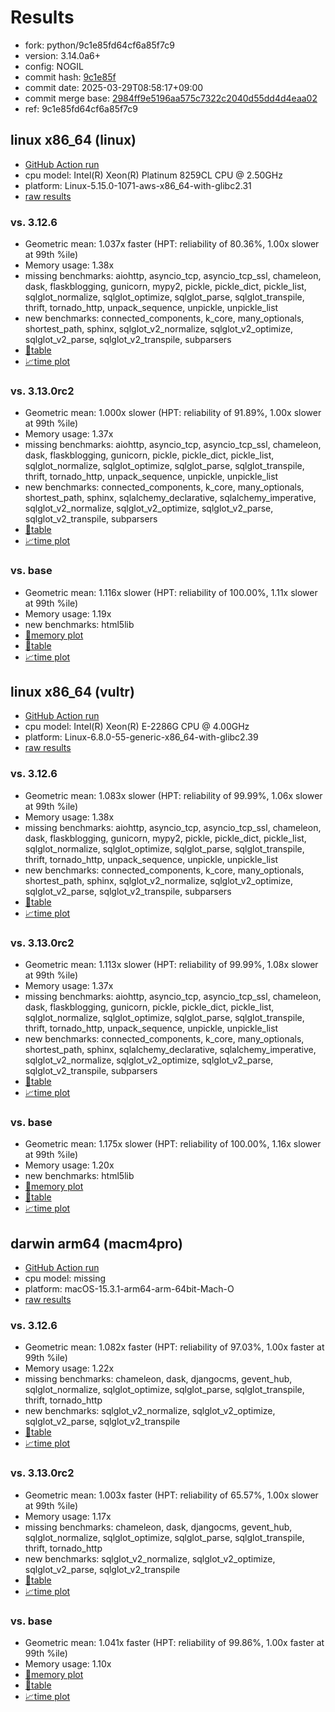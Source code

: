 # Results

- fork: python/9c1e85fd64cf6a85f7c9
- version: 3.14.0a6+
- config: NOGIL
- commit hash: [9c1e85f](https://github.com/python/cpython/commit/9c1e85f)
- commit date: 2025-03-29T08:58:17+09:00
- commit merge base: [2984ff9e5196aa575c7322c2040d55dd4d4eaa02](https://github.com/python/cpython/commit/2984ff9e5196aa575c7322c2040d55dd4d4eaa02)
- ref: 9c1e85fd64cf6a85f7c9

## linux x86_64 (linux)

- [GitHub Action run](https://github.com/facebookexperimental/free-threading-benchmarking/actions/runs/14140210577)
- cpu model: Intel(R) Xeon(R) Platinum 8259CL CPU @ 2.50GHz
- platform: Linux-5.15.0-1071-aws-x86_64-with-glibc2.31
- [raw results](bm-20250329-linux-x86_64-python-9c1e85fd64cf6a85f7c9-3.14.0a6%2B-9c1e85f.json)

### vs. 3.12.6

- Geometric mean: 1.037x faster (HPT: reliability of 80.36%, 1.00x slower at 99th %ile)
- Memory usage: 1.38x
- missing benchmarks: aiohttp, asyncio_tcp, asyncio_tcp_ssl, chameleon, dask, flaskblogging, gunicorn, mypy2, pickle, pickle_dict, pickle_list, sqlglot_normalize, sqlglot_optimize, sqlglot_parse, sqlglot_transpile, thrift, tornado_http, unpack_sequence, unpickle, unpickle_list
- new benchmarks: connected_components, k_core, many_optionals, shortest_path, sphinx, sqlglot_v2_normalize, sqlglot_v2_optimize, sqlglot_v2_parse, sqlglot_v2_transpile, subparsers
- [📄table](bm-20250329-linux-x86_64-python-9c1e85fd64cf6a85f7c9-3.14.0a6%2B-9c1e85f-vs-3.12.6.md)
- [📈time plot](bm-20250329-linux-x86_64-python-9c1e85fd64cf6a85f7c9-3.14.0a6%2B-9c1e85f-vs-3.12.6.svg)

### vs. 3.13.0rc2

- Geometric mean: 1.000x slower (HPT: reliability of 91.89%, 1.00x slower at 99th %ile)
- Memory usage: 1.37x
- missing benchmarks: aiohttp, asyncio_tcp, asyncio_tcp_ssl, chameleon, dask, flaskblogging, gunicorn, pickle, pickle_dict, pickle_list, sqlglot_normalize, sqlglot_optimize, sqlglot_parse, sqlglot_transpile, thrift, tornado_http, unpack_sequence, unpickle, unpickle_list
- new benchmarks: connected_components, k_core, many_optionals, shortest_path, sphinx, sqlalchemy_declarative, sqlalchemy_imperative, sqlglot_v2_normalize, sqlglot_v2_optimize, sqlglot_v2_parse, sqlglot_v2_transpile, subparsers
- [📄table](bm-20250329-linux-x86_64-python-9c1e85fd64cf6a85f7c9-3.14.0a6%2B-9c1e85f-vs-3.13.0rc2.md)
- [📈time plot](bm-20250329-linux-x86_64-python-9c1e85fd64cf6a85f7c9-3.14.0a6%2B-9c1e85f-vs-3.13.0rc2.svg)

### vs. base

- Geometric mean: 1.116x slower (HPT: reliability of 100.00%, 1.11x slower at 99th %ile)
- Memory usage: 1.19x
- new benchmarks: html5lib
- [🧠memory plot](bm-20250329-linux-x86_64-python-9c1e85fd64cf6a85f7c9-3.14.0a6%2B-9c1e85f-vs-base-mem.svg)
- [📄table](bm-20250329-linux-x86_64-python-9c1e85fd64cf6a85f7c9-3.14.0a6%2B-9c1e85f-vs-base.md)
- [📈time plot](bm-20250329-linux-x86_64-python-9c1e85fd64cf6a85f7c9-3.14.0a6%2B-9c1e85f-vs-base.svg)

## linux x86_64 (vultr)

- [GitHub Action run](https://github.com/facebookexperimental/free-threading-benchmarking/actions/runs/14140210577)
- cpu model: Intel(R) Xeon(R) E-2286G CPU @ 4.00GHz
- platform: Linux-6.8.0-55-generic-x86_64-with-glibc2.39
- [raw results](bm-20250329-vultr-x86_64-python-9c1e85fd64cf6a85f7c9-3.14.0a6%2B-9c1e85f.json)

### vs. 3.12.6

- Geometric mean: 1.083x slower (HPT: reliability of 99.99%, 1.06x slower at 99th %ile)
- Memory usage: 1.38x
- missing benchmarks: aiohttp, asyncio_tcp, asyncio_tcp_ssl, chameleon, dask, flaskblogging, gunicorn, mypy2, pickle, pickle_dict, pickle_list, sqlglot_normalize, sqlglot_optimize, sqlglot_parse, sqlglot_transpile, thrift, tornado_http, unpack_sequence, unpickle, unpickle_list
- new benchmarks: connected_components, k_core, many_optionals, shortest_path, sphinx, sqlglot_v2_normalize, sqlglot_v2_optimize, sqlglot_v2_parse, sqlglot_v2_transpile, subparsers
- [📄table](bm-20250329-vultr-x86_64-python-9c1e85fd64cf6a85f7c9-3.14.0a6%2B-9c1e85f-vs-3.12.6.md)
- [📈time plot](bm-20250329-vultr-x86_64-python-9c1e85fd64cf6a85f7c9-3.14.0a6%2B-9c1e85f-vs-3.12.6.svg)

### vs. 3.13.0rc2

- Geometric mean: 1.113x slower (HPT: reliability of 99.99%, 1.08x slower at 99th %ile)
- Memory usage: 1.37x
- missing benchmarks: aiohttp, asyncio_tcp, asyncio_tcp_ssl, chameleon, dask, flaskblogging, gunicorn, pickle, pickle_dict, pickle_list, sqlglot_normalize, sqlglot_optimize, sqlglot_parse, sqlglot_transpile, thrift, tornado_http, unpack_sequence, unpickle, unpickle_list
- new benchmarks: connected_components, k_core, many_optionals, shortest_path, sphinx, sqlalchemy_declarative, sqlalchemy_imperative, sqlglot_v2_normalize, sqlglot_v2_optimize, sqlglot_v2_parse, sqlglot_v2_transpile, subparsers
- [📄table](bm-20250329-vultr-x86_64-python-9c1e85fd64cf6a85f7c9-3.14.0a6%2B-9c1e85f-vs-3.13.0rc2.md)
- [📈time plot](bm-20250329-vultr-x86_64-python-9c1e85fd64cf6a85f7c9-3.14.0a6%2B-9c1e85f-vs-3.13.0rc2.svg)

### vs. base

- Geometric mean: 1.175x slower (HPT: reliability of 100.00%, 1.16x slower at 99th %ile)
- Memory usage: 1.20x
- new benchmarks: html5lib
- [🧠memory plot](bm-20250329-vultr-x86_64-python-9c1e85fd64cf6a85f7c9-3.14.0a6%2B-9c1e85f-vs-base-mem.svg)
- [📄table](bm-20250329-vultr-x86_64-python-9c1e85fd64cf6a85f7c9-3.14.0a6%2B-9c1e85f-vs-base.md)
- [📈time plot](bm-20250329-vultr-x86_64-python-9c1e85fd64cf6a85f7c9-3.14.0a6%2B-9c1e85f-vs-base.svg)

## darwin arm64 (macm4pro)

- [GitHub Action run](https://github.com/facebookexperimental/free-threading-benchmarking/actions/runs/14140210577)
- cpu model: missing
- platform: macOS-15.3.1-arm64-arm-64bit-Mach-O
- [raw results](bm-20250329-macm4pro-arm64-python-9c1e85fd64cf6a85f7c9-3.14.0a6%2B-9c1e85f.json)

### vs. 3.12.6

- Geometric mean: 1.082x faster (HPT: reliability of 97.03%, 1.00x faster at 99th %ile)
- Memory usage: 1.22x
- missing benchmarks: chameleon, dask, djangocms, gevent_hub, sqlglot_normalize, sqlglot_optimize, sqlglot_parse, sqlglot_transpile, thrift, tornado_http
- new benchmarks: sqlglot_v2_normalize, sqlglot_v2_optimize, sqlglot_v2_parse, sqlglot_v2_transpile
- [📄table](bm-20250329-macm4pro-arm64-python-9c1e85fd64cf6a85f7c9-3.14.0a6%2B-9c1e85f-vs-3.12.6.md)
- [📈time plot](bm-20250329-macm4pro-arm64-python-9c1e85fd64cf6a85f7c9-3.14.0a6%2B-9c1e85f-vs-3.12.6.svg)

### vs. 3.13.0rc2

- Geometric mean: 1.003x faster (HPT: reliability of 65.57%, 1.00x slower at 99th %ile)
- Memory usage: 1.17x
- missing benchmarks: chameleon, dask, djangocms, gevent_hub, sqlglot_normalize, sqlglot_optimize, sqlglot_parse, sqlglot_transpile, thrift, tornado_http
- new benchmarks: sqlglot_v2_normalize, sqlglot_v2_optimize, sqlglot_v2_parse, sqlglot_v2_transpile
- [📄table](bm-20250329-macm4pro-arm64-python-9c1e85fd64cf6a85f7c9-3.14.0a6%2B-9c1e85f-vs-3.13.0rc2.md)
- [📈time plot](bm-20250329-macm4pro-arm64-python-9c1e85fd64cf6a85f7c9-3.14.0a6%2B-9c1e85f-vs-3.13.0rc2.svg)

### vs. base

- Geometric mean: 1.041x faster (HPT: reliability of 99.86%, 1.00x faster at 99th %ile)
- Memory usage: 1.10x
- [🧠memory plot](bm-20250329-macm4pro-arm64-python-9c1e85fd64cf6a85f7c9-3.14.0a6%2B-9c1e85f-vs-base-mem.svg)
- [📄table](bm-20250329-macm4pro-arm64-python-9c1e85fd64cf6a85f7c9-3.14.0a6%2B-9c1e85f-vs-base.md)
- [📈time plot](bm-20250329-macm4pro-arm64-python-9c1e85fd64cf6a85f7c9-3.14.0a6%2B-9c1e85f-vs-base.svg)

